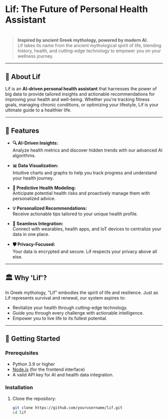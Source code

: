 # **Lif: The Future of Personal Health Assistant**

# 

> **Inspired by ancient Greek mythology, powered by modern AI.**  
> Lif takes its name from the ancient mythological spirit of life, blending history, health, and cutting-edge technology to empower you on your wellness journey.

---

## 🌟 **About Lif**
Lif is an **AI-driven personal health assistant** that harnesses the power of big data to provide tailored insights and actionable recommendations for improving your health and well-being. Whether you're tracking fitness goals, managing chronic conditions, or optimizing your lifestyle, Lif is your ultimate guide to a healthier life.

---

## 🚀 **Features**
- **🔍 AI-Driven Insights:**  
  Analyze health metrics and discover hidden trends with our advanced AI algorithms.  

- **📊 Data Visualization:**  
  Intuitive charts and graphs to help you track progress and understand your health journey.

- **🧠 Predictive Health Modeling:**  
  Anticipate potential health risks and proactively manage them with personalized advice.

- **💡 Personalized Recommendations:**  
  Receive actionable tips tailored to your unique health profile.

- **🔗 Seamless Integration:**  
  Connect with wearables, health apps, and IoT devices to centralize your data in one place.

- **🛡️ Privacy-Focused:**  
  Your data is encrypted and secure. Lif respects your privacy above all else.

---

## 🏛️ **Why 'Lif'?**
In Greek mythology, "Lif" embodies the spirit of life and resilience. Just as Lif represents survival and renewal, our system aspires to:
- Revitalize your health through cutting-edge technology.
- Guide you through every challenge with actionable intelligence.
- Empower you to live life to its fullest potential.

---

## 🔧 **Getting Started**
### Prerequisites
- Python 3.9 or higher
- [Node.js](https://nodejs.org/) (for the frontend interface)
- A valid API key for AI and health data integration.

### Installation
1. Clone the repository:
   ```bash
   git clone https://github.com/yourusername/lif.git
   cd lif
